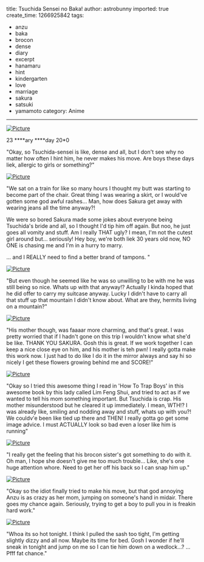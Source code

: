 title: Tsuchida Sensei no Baka!
author: astrobunny
imported: true
create_time: 1266925842
tags:
- anzu
- baka
- brocon
- dense
- diary
- excerpt
- hanamaru
- hint
- kindergarten
- love
- marriage
- sakura
- satsuki
- yamamoto
category: Anime
---
 [![](wp-uploads/2010/02/wpid-Commie_Hanamaru_Youchien_-_07_FBE59DA6_1-500x283.jpg "Picture")](/images/wp-uploads/2010/02/wpid-Commie_Hanamaru_Youchien_-_07_FBE59DA6_1.jpg)  
  
23 \*\*\*\*ary \*\*\*\*day 20\*0  
  
"Okay, so Tsuchida-sensei is like, dense and all, but I don't see why no matter how often I hint him, he never makes his move. Are boys these days liek, allergic to girls or something?"  
<!--more-->  
 [![](wp-uploads/2010/02/wpid-Commie_Hanamaru_Youchien_-_07_FBE59DA6_0-500x283.jpg "Picture")](/images/wp-uploads/2010/02/wpid-Commie_Hanamaru_Youchien_-_07_FBE59DA6_0.jpg)  
  
"We sat on a train for like so many hours I thought my butt was starting to become part of the chair. Great thing I was wearing a skirt, or I would've gotten some god awful rashes... Man, how does Sakura get away with wearing jeans all the time anyway?!   
  
We were so bored Sakura made some jokes about everyone being Tsuchida's bride and all, so I thought I'd tip him off again. But noo, he just goes all vomity and stuff. Am I really THAT ugly? I mean, I'm not the cutest girl around but... seriously! Hey boy, we're both liek 30 years old now, NO ONE is chasing me and I'm in a hurry to marry.  
  
... and I REALLY need to find a better brand of tampons. "  
  
 [![](wp-uploads/2010/02/wpid-Commie_Hanamaru_Youchien_-_07_FBE59DA6_2-500x283.jpg "Picture")](/images/wp-uploads/2010/02/wpid-Commie_Hanamaru_Youchien_-_07_FBE59DA6_2.jpg)  
  
"But even though he seemed like he was so unwilling to be with me he was still being so nice. Whats up with that anyway!? Actually I kinda hoped that he did offer to carry my suitcase anyway. Lucky I didn't have to carry all that stuff up that mountain I didn't know about. What are they, hermits living on a mountain?"  
  
 [![](wp-uploads/2010/02/wpid-Commie_Hanamaru_Youchien_-_07_FBE59DA6_3-500x283.jpg "Picture")](/images/wp-uploads/2010/02/wpid-Commie_Hanamaru_Youchien_-_07_FBE59DA6_3.jpg)  
  
"His mother though, was faaaar more charming, and that's great. I was pretty worried that if I hadn't gone on this trip I wouldn't know what she'd be like. THANK YOU SAKURA. Gosh this is great. If we work together I can keep a nice close eye on him, and his mother is teh pwn! I really gotta make this work now. I just had to do like I do it in the mirror always and say hi so nicely I get these flowers growing behind me and SCORE!"  
  
 [![](wp-uploads/2010/02/wpid-Commie_Hanamaru_Youchien_-_07_FBE59DA6_4-500x283.jpg "Picture")](/images/wp-uploads/2010/02/wpid-Commie_Hanamaru_Youchien_-_07_FBE59DA6_4.jpg)  
  
"Okay so I tried this awesome thing I read in 'How To Trap Boys' in this awesome book by this lady called Lim Feng Shui, and tried to act as if we wanted to tell his mom something important. But Tsuchida is crap. His mother misunderstood but he cleared it up immediately. I mean, WTH!? I was already like, smiling and nodding away and stuff, whats up with you?! We couldv'e been like tied up there and THEN! I really gotta go get some image advice. I must ACTUALLY look so bad even a loser like him is running"  
  
 [![](wp-uploads/2010/02/wpid-Commie_Hanamaru_Youchien_-_07_FBE59DA6_5-500x283.jpg "Picture")](/images/wp-uploads/2010/02/wpid-Commie_Hanamaru_Youchien_-_07_FBE59DA6_5.jpg)  
  
"I really get the feeling that his brocon sister's got something to do with it. Oh man, I hope she doesn't give me too much trouble... Like, she's one huge attention whore. Need to get her off his back so I can snap him up."  
  
 [![](wp-uploads/2010/02/wpid-Commie_Hanamaru_Youchien_-_07_FBE59DA6_6-500x283.jpg "Picture")](/images/wp-uploads/2010/02/wpid-Commie_Hanamaru_Youchien_-_07_FBE59DA6_6.jpg)  
  
"Okay so the idiot finally tried to make his move, but that god annoying Anzu is as crazy as her mom, jumping on someone's hand in midair. There goes my chance again. Seriously, trying to get a boy to pull you in is freakin hard work."  
  
 [![](wp-uploads/2010/02/wpid-Commie_Hanamaru_Youchien_-_07_FBE59DA6_7-500x283.jpg "Picture")](/images/wp-uploads/2010/02/wpid-Commie_Hanamaru_Youchien_-_07_FBE59DA6_7.jpg)  
  
"Whoa its so hot tonight. I think I pulled the sash too tight, I'm getting slightly dizzy and all now. Maybe its time for bed. Gosh I wonder if he'll sneak in tonight and jump on me so I can tie him down on a wedlock...? ... Pfff fat chance."